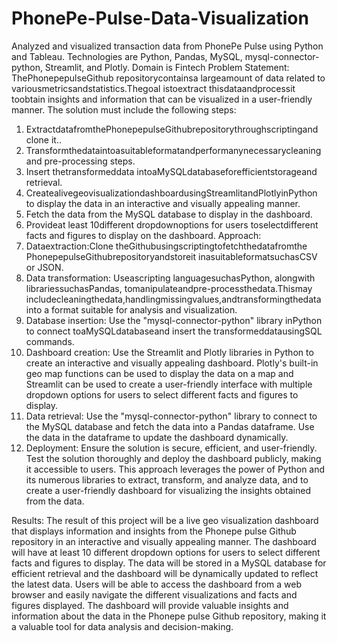 # PhonePe-Pulse-Data-Visualization
Analyzed and visualized transaction data from PhonePe Pulse using Python and Tableau. 
Technologies are  Python, Pandas, MySQL,
 mysql-connector-python, Streamlit, and Plotly.
 Domain  is Fintech
  Problem Statement:
 ThePhonepepulseGithub repositorycontainsa largeamount of data related to
 variousmetricsandstatistics.Thegoal istoextract thisdataandprocessit toobtain
 insights and information that can be visualized in a user-friendly manner.
 The solution must include the following steps:
 1. ExtractdatafromthePhonepepulseGithubrepositorythroughscriptingand
 clone it..
 2. Transformthedataintoasuitableformatandperformanynecessarycleaning
 and pre-processing steps.
 3. Insert thetransformeddata intoaMySQLdatabaseforefficientstorageand
 retrieval.
 4. CreatealivegeovisualizationdashboardusingStreamlitandPlotlyinPython
 to display the data in an interactive and visually appealing manner.
 5. Fetch the data from the MySQL database to display in the dashboard.
 6. Provideat least 10different dropdownoptions for users toselectdifferent
 facts and figures to display on the dashboard.
 Approach:
 1. Dataextraction:Clone theGithubusingscriptingtofetchthedatafromthe
 PhonepepulseGithubrepositoryandstoreit inasuitableformatsuchasCSV
 or JSON.
 2. Data transformation: Useascripting languagesuchasPython, alongwith
 librariessuchasPandas, tomanipulateandpre-processthedata.Thismay
 includecleaningthedata,handlingmissingvalues,andtransformingthedata
 into a format suitable for analysis and visualization.
 3. Database insertion: Use the "mysql-connector-python" library inPython to
 connect toaMySQLdatabaseand insert the transformeddatausingSQL
 commands.
4. Dashboard creation: Use the Streamlit and Plotly libraries in Python to create
 an interactive and visually appealing dashboard. Plotly's built-in geo map
 functions can be used to display the data on a map and Streamlit can be used
 to create a user-friendly interface with multiple dropdown options for users to
 select different facts and figures to display.
 5. Data retrieval: Use the "mysql-connector-python" library to connect to the
 MySQL database and fetch the data into a Pandas dataframe. Use the data in
 the dataframe to update the dashboard dynamically.
 6. Deployment: Ensure the solution is secure, efficient, and user-friendly. Test
 the solution thoroughly and deploy the dashboard publicly, making it
 accessible to users.
 This approach leverages the power of Python and its numerous libraries to extract,
 transform, and analyze data, and to create a user-friendly dashboard for visualizing
 the insights obtained from the data.

 Results:
  The result of this project will be a live geo visualization dashboard that displays
 information and insights from the Phonepe pulse Github repository in an interactive
 and visually appealing manner. The dashboard will have at least 10 different
 dropdown options for users to select different facts and figures to display. The data
 will be stored in a MySQL database for efficient retrieval and the dashboard will be
 dynamically updated to reflect the latest data.
  Users will be able to access the dashboard from a web browser and easily navigate
 the different visualizations and facts and figures displayed. The dashboard will
 provide valuable insights and information about the data in the Phonepe pulse
 Github repository, making it a valuable tool for data analysis and decision-making.
